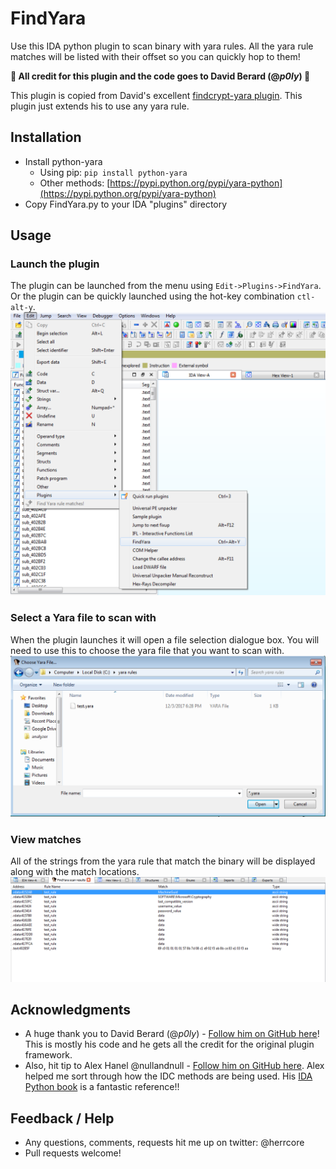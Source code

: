 # FindYara
Use this IDA python plugin to scan binary with yara rules. All the yara rule matches will be listed with their offset so you can quickly hop to them!  

**:beers: All credit for this plugin and the code goes to David Berard (@_p0ly_) :beers:**

This plugin is copied from David's excellent [findcrypt-yara plugin](https://github.com/polymorf/findcrypt-yara). This plugin just extends his to use any yara rule. 

## Installation 
* Install python-yara 
  * Using pip: `pip install python-yara`
  * Other methods: [https://pypi.python.org/pypi/yara-python](https://pypi.python.org/pypi/yara-python) 
* Copy FindYara.py to your IDA "plugins" directory

## Usage
### Launch the plugin 
The plugin can be launched from the menu using `Edit->Plugins->FindYara`. Or the plugin can be quickly launched using the hot-key combination `ctl-alt-y`.
![Launch plugin](/docs/launch_plugin.png?raw=true "")

### Select a Yara file to scan with
When the plugin launches it will open a file selection dialogue box. You will need to use this to choose the yara file that you want to scan with.
![Select file](/docs/pick_yara_file.png?raw=true "")

### View matches
All of the strings from the yara rule that match the binary will be displayed along with the match locations.
![Scan results](/docs/scan_results.png?raw=true "")
 
## Acknowledgments
* A huge thank you to David Berard (@_p0ly_) - [Follow him on GitHub here](https://github.com/polymorf/)! This is mostly his code and he gets all the credit for the original plugin framework.
* Also, hit tip to Alex Hanel @nullandnull - [Follow him on GitHub here](https://github.com/alexander-hanel). Alex helped me sort through how the IDC methods are being used. His [IDA Python book](https://leanpub.com/IDAPython-Book) is a fantastic reference!!

## Feedback / Help
* Any questions, comments, requests hit me up on twitter: @herrcore 
* Pull requests welcome!
